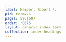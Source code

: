 ```yaml
---
label: Harper, Robert F.
pid: term275
pages: 593|607
order: '0375'
layout: generic_index_term
collection: index-headings
---
```

